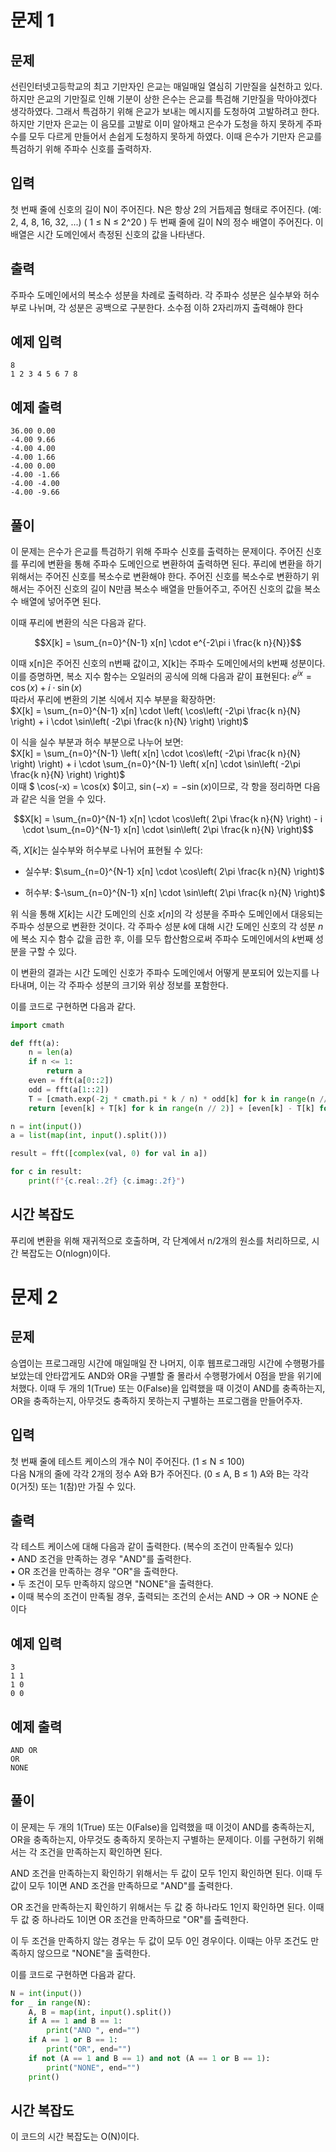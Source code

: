 # 문제 1
## 문제 
선린인터넷고등학교의 최고 기만자인 은교는 매일매일 열심히 기만질을 실천하고 있다. 하지만 은교의 기만질로 인해 기분이 상한 은수는 은교를 특검해 기만질을 막아야겠다 생각하였다. 그래서 특검하기 위해 은교가 보내는 메시지를 도청하여 고발하려고 한다. 하지만 기만자 은교는 이 음모를 고발로 이미 알아채고 은수가 도청을 하지 못하게 주파수를 모두 다르게 만들어서 손쉽게 도청하지 못하게 하였다. 이때 은수가 기만자 은교를 특검하기 위해 주파수 신호를 출력하자.

## 입력
첫 번째 줄에 신호의 길이 N이 주어진다. N은 항상 2의 거듭제곱 형태로 주어진다. (예: 2, 4, 8, 16, 32, ...) ( 1 ≤ N ≤ 2^20 )
두 번째 줄에 길이 N의 정수 배열이 주어진다. 이 배열은 시간 도메인에서 측정된 신호의 값을 나타낸다. 

## 출력
주파수 도메인에서의 복소수 성분을 차례로 출력하라.
각 주파수 성분은 실수부와 허수부로 나뉘며, 각 성분은 공백으로 구분한다.
소수점 이하 2자리까지 출력해야 한다

## 예제 입력
```
8
1 2 3 4 5 6 7 8
```

## 예제 출력
```
36.00 0.00
-4.00 9.66
-4.00 4.00
-4.00 1.66
-4.00 0.00
-4.00 -1.66
-4.00 -4.00
-4.00 -9.66
```

## 풀이
이 문제는 은수가 은교를 특검하기 위해 주파수 신호를 출력하는 문제이다. 주어진 신호를 푸리에 변환을 통해 주파수 도메인으로 변환하여 출력하면 된다.
푸리에 변환을 하기 위해서는 주어진 신호를 복소수로 변환해야 한다. 주어진 신호를 복소수로 변환하기 위해서는 주어진 신호의 길이 N만큼 복소수 배열을 만들어주고, 주어진 신호의 값을 복소수 배열에 넣어주면 된다.

이때 푸리에 변환의 식은 다음과 같다.
```math
X[k] = \sum_{n=0}^{N-1} x[n] \cdot e^{-2\pi i \frac{k n}{N}}
```
이때 x[n]은 주어진 신호의 n번째 값이고, X[k]는 주파수 도메인에서의 k번째 성분이다. 이를 증명하면,
복소 지수 함수는 오일러의 공식에 의해 다음과 같이 표현된다:
$e^{ix} = \cos(x) + i \cdot \sin(x)$ \
따라서 푸리에 변환의 기본 식에서 지수 부분을 확장하면: \
$X[k] = \sum_{n=0}^{N-1} x[n] \cdot \left( \cos\left( -2\pi \frac{k n}{N} \right) + i \cdot \sin\left( -2\pi \frac{k n}{N} \right) \right)$

이 식을 실수 부분과 허수 부분으로 나누어 보면: \
$X[k] = \sum_{n=0}^{N-1} \left( x[n] \cdot \cos\left( -2\pi \frac{k n}{N} \right) \right) + i \cdot \sum_{n=0}^{N-1} \left( x[n] \cdot \sin\left( -2\pi \frac{k n}{N} \right) \right)$ \
이때 $ \cos(-x) = \cos(x) $이고, $\sin(-x) = -\sin(x)$이므로, 각 항을 정리하면 다음과 같은 식을 얻을 수 있다. 
```math
X[k] = \sum_{n=0}^{N-1} x[n] \cdot \cos\left( 2\pi \frac{k n}{N} \right) - i \cdot \sum_{n=0}^{N-1} x[n] \cdot \sin\left( 2\pi \frac{k n}{N} \right)
```
즉, $X[k]$는 실수부와 허수부로 나뉘어 표현될 수 있다:
- 실수부: $\sum_{n=0}^{N-1} x[n] \cdot \cos\left( 2\pi \frac{k n}{N} \right)$ 

- 허수부: $-\sum_{n=0}^{N-1} x[n] \cdot \sin\left( 2\pi \frac{k n}{N} \right)$

위 식을 통해 $X[k]$는 시간 도메인의 신호 $x[n]$의 각 성분을 주파수 도메인에서 대응되는 주파수 성분으로 변환한 것이다. 각 주파수 성분 $k$에 대해 시간 도메인 신호의 각 성분 $n$에 복소 지수 함수 값을 곱한 후, 이를 모두 합산함으로써 주파수 도메인에서의 $k$번째 성분을 구할 수 있다.

이 변환의 결과는 시간 도메인 신호가 주파수 도메인에서 어떻게 분포되어 있는지를 나타내며, 이는 각 주파수 성분의 크기와 위상 정보를 포함한다.


이를 코드로 구현하면 다음과 같다.
```python
import cmath 

def fft(a):
    n = len(a)
    if n <= 1:
        return a
    even = fft(a[0::2])
    odd = fft(a[1::2])
    T = [cmath.exp(-2j * cmath.pi * k / n) * odd[k] for k in range(n // 2)]
    return [even[k] + T[k] for k in range(n // 2)] + [even[k] - T[k] for k in range(n // 2)]

n = int(input())
a = list(map(int, input().split()))

result = fft([complex(val, 0) for val in a])

for c in result:
    print(f"{c.real:.2f} {c.imag:.2f}")
```

## 시간 복잡도
푸리에 변환을 위해 재귀적으로 호출하며, 각 단계에서 n/2개의 원소를 처리하므로, 시간 복잡도는 O(nlogn)이다.

# 문제 2
## 문제
승엽이는 프로그래밍 시간에 매일매일 잔 나머지, 이후 웹프로그래밍 시간에 수행평가를 보았는데 안타깝게도 AND와 OR을 구별할 줄 몰라서 수행평가에서 0점을 받을 위기에 처했다. 이때 두 개의 1(True) 또는 0(False)을 입력했을 때 이것이 AND를 충족하는지, OR을 충족하는지, 아무것도 충족하지 못하는지 구별하는 프로그램을 만들어주자.

## 입력
첫 번째 줄에 테스트 케이스의 개수 N이 주어진다. (1 ≤ N ≤ 100) \
다음 N개의 줄에 각각 2개의 정수 A와 B가 주어진다. (0 ≤ A, B ≤ 1) A와 B는 각각 0(거짓) 또는 1(참)만 가질 수 있다.

## 출력
각 테스트 케이스에 대해 다음과 같이 출력한다. (복수의 조건이 만족될수 있다) \
• AND 조건을 만족하는 경우 "AND"를 출력한다. \
• OR 조건을 만족하는 경우 "OR"을 출력한다. \
• 두 조건이 모두 만족하지 않으면 "NONE"을 출력한다. \
• 이때 복수의 조건이 만족될 경우, 출력되는 조건의 순서는 AND -> OR -> NONE 순이다

## 예제 입력
```
3
1 1
1 0
0 0
```

## 예제 출력
```
AND OR 
OR 
NONE
```

## 풀이
이 문제는 두 개의 1(True) 또는 0(False)을 입력했을 때 이것이 AND를 충족하는지, OR을 충족하는지, 아무것도 충족하지 못하는지 구별하는 문제이다. 이를 구현하기 위해서는 각 조건을 만족하는지 확인하면 된다.

AND 조건을 만족하는지 확인하기 위해서는 두 값이 모두 1인지 확인하면 된다. 이때 두 값이 모두 1이면 AND 조건을 만족하므로 "AND"를 출력한다.

OR 조건을 만족하는지 확인하기 위해서는 두 값 중 하나라도 1인지 확인하면 된다. 이때 두 값 중 하나라도 1이면 OR 조건을 만족하므로 "OR"를 출력한다.

이 두 조건을 만족하지 않는 경우는 두 값이 모두 0인 경우이다. 이때는 아무 조건도 만족하지 않으므로 "NONE"을 출력한다.

이를 코드로 구현하면 다음과 같다.
```python
N = int(input())
for _ in range(N):
    A, B = map(int, input().split())
    if A == 1 and B == 1:
        print("AND ", end="")
    if A == 1 or B == 1:
        print("OR", end="")
    if not (A == 1 and B == 1) and not (A == 1 or B == 1):
        print("NONE", end="")
    print()
```

## 시간 복잡도
이 코드의 시간 복잡도는 O(N)이다.